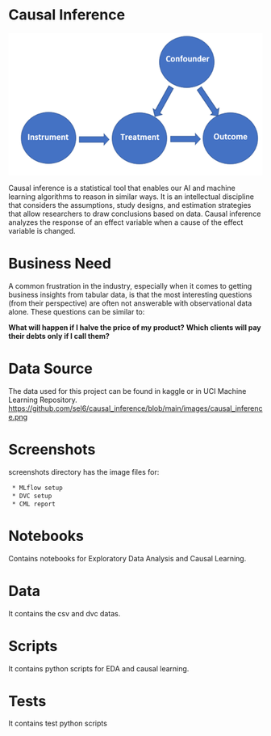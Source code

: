 # Causal Inference

<p align="center">
     <img src="https://github.com/sel6/causal_inference/blob/main/images/causal_inference.png">
</p>

Causal inference is a statistical tool that enables our AI and machine learning algorithms to reason in similar ways.
It is an intellectual discipline that considers the assumptions, study designs, and estimation strategies that allow researchers to draw conclusions based on data.
Causal inference analyzes the response of an effect variable when a cause of the effect variable is changed.

# Business Need

A common frustration in the industry, especially when it comes to getting business insights from tabular data, is that the most interesting questions (from their perspective) are often not answerable with observational data alone. These questions can be similar to:

**What will happen if I halve the price of my product?**
**Which clients will pay their debts only if I call them?**

# Data Source

The data used for this project can be found in kaggle or in UCI Machine Learning Repository.
https://github.com/sel6/causal_inference/blob/main/images/causal_inference.png

# Screenshots

screenshots directory has the image files for:

     * MLflow setup
     * DVC setup
     * CML report

# Notebooks

Contains notebooks for Exploratory Data Analysis and Causal Learning.

# Data

It contains the csv and dvc datas.

# Scripts

It contains python scripts for EDA and causal learning.

# Tests

It contains test python scripts

